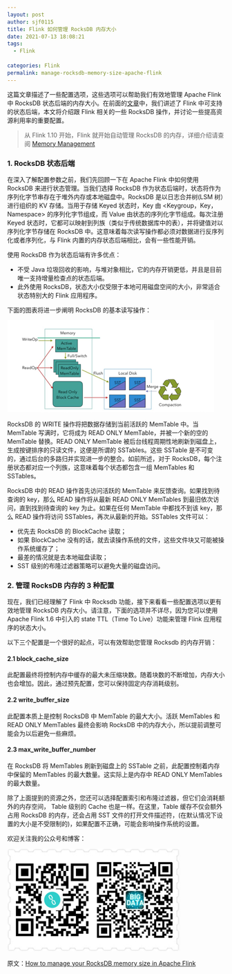 ```yaml
---
layout: post
author: sjf0115
title: Flink 如何管理 RocksDB 内存大小
date: 2021-07-13 18:08:21
tags:
  - Flink

categories: Flink
permalink: manage-rocksdb-memory-size-apache-flink
---
```


这篇文章描述了一些配置选项，这些选项可以帮助我们有效地管理 Apache Flink 中 RocksDB 状态后端的内存大小。在前面的[文章](http://smartsi.club/stateful-stream-processing-apache-flink-state-backends.html)中，我们讲述了 Flink 中可支持的状态后端，本文将介绍跟 Flink 相关的一些 RocksDB 操作，并讨论一些提高资源利用率的重要配置。

> 从 Flink 1.10 开始，Flink 就开始自动管理 RocksDB 的内存，详细介绍请查阅 [Memory Management](https://ci.apache.org/projects/flink/flink-docs-release-1.10/ops/state/state_backends.html#memory-management)

### 1. RocksDB 状态后端

在深入了解配置参数之前，我们先回顾一下在 Apache Flink 中如何使用 RocksDB 来进行状态管理。当我们选择 RocksDB 作为状态后端时，状态将作为序列化字节串存在于堆外内存或本地磁盘中。RocksDB 是以日志合并树(LSM 树）进行组织的 KV 存储。当用于存储 Keyed 状态时，Key 由 <Keygroup，Key，Namespace> 的序列化字节组成，而 Value 由状态的序列化字节组成。每次注册 Keyed 状态时，它都可以映射到列族（类似于传统数据库中的表），并将键值对以序列化字节存储在 RocksDB 中。这意味着每次读写操作都必须对数据进行反序列化或者序列化，与 Flink 内置的内存状态后端相比，会有一些性能开销。

使用 RocksDB 作为状态后端有许多优点：
- 不受 Java 垃圾回收的影响，与堆对象相比，它的内存开销更低，并且是目前唯一支持增量检查点的状态后端。
- 此外使用 RocksDB，状态大小仅受限于本地可用磁盘空间的大小，非常适合状态特别大的 Flink 应用程序。

下面的图表将进一步阐明 RocksDB 的基本读写操作：

![](https://github.com/sjf0115/ImageBucket/blob/main/Flink/manage-rocksdb-memory-size-apache-flink-1.png?raw=true)

RocksDB 的 WRITE 操作将把数据存储到当前活跃的 MemTable 中。当 MemTable 写满时，它将成为 READ ONLY MemTable，并被一个新的空的 MemTable 替换。READ ONLY MemTable 被后台线程周期性地刷新到磁盘上，生成按键排序的只读文件，这便是所谓的 SSTables。这些 SSTable 是不可变的，通过后台的多路归并实现进一步的整合。如前所述，对于 RocksDB，每个注册状态都对应一个列族，这意味着每个状态都包含一组 MemTables 和 SSTables。

RocksDB 中的 READ 操作首先访问活跃的 MemTable 来反馈查询。如果找到待查询的 key，那么 READ 操作将从最新 READ ONLY MemTables 到最旧依次访问，直到找到待查询的 key 为止。如果在任何 MemTable 中都找不到该 key，那么 READ 操作将访问 SSTables，再次从最新的开始。SSTables 文件可以：
- 优先去 RocksDB 的 BlockCache 读取；
- 如果 BlockCache 没有的话，就去读操作系统的文件，这些文件块又可能被操作系统缓存了；
- 最差的情况就是去本地磁盘读取；
- SST 级别的布隆过滤器策略可以避免大量的磁盘访问。

### 2. 管理 RocksDB 内存的 3 种配置

现在，我们已经理解了 Flink 中 Rocksdb 功能，接下来看看一些配置选项以更有效地管理 RocksDB 内存大小。请注意，下面的选项并不详尽，因为您可以使用 Apache Flink 1.6 中引入的 state TTL（Time To Live）功能来管理 Flink 应用程序的状态大小。

以下三个配置是一个很好的起点，可以有效帮助您管理 Rocksdb 的内存开销：

#### 2.1 block_cache_size

此配置最终将控制内存中缓存的最大未压缩块数。随着块数的不断增加，内存大小也会增加。因此，通过预先配置，您可以保持固定内存消耗级别。

#### 2.2 write_buffer_size

此配置本质上是控制 RocksDB 中 MemTable 的最大大小。活跃 MemTables 和 READ ONLY MemTables 最终会影响 RocksDB 中的内存大小，所以提前调整可能会为以后避免一些麻烦。

#### 2.3 max_write_buffer_number

在 RocksDB 将 MemTables 刷新到磁盘上的 SSTable 之前，此配置控制着内存中保留的 MemTables 的最大数量。这实际上是内存中 READ ONLY MemTables 的最大数量。

除了上面提到的资源之外，您还可以选择配置索引和布隆过滤器，但它们会消耗额外的内存空间， Table 级别的 Cache 也是一样。在这里，Table 缓存不仅会额外占用 RocksDB 的内存，还会占用 SST 文件的打开文件描述符，(在默认情况下设置的大小是不受限制的)，如果配置不正确，可能会影响操作系统的设置。

欢迎关注我的公众号和博客：

![](https://github.com/sjf0115/ImageBucket/blob/main/Other/smartsi.jpg?raw=true)

原文：[How to manage your RocksDB memory size in Apache Flink](https://www.ververica.com/blog/manage-rocksdb-memory-size-apache-flink)
